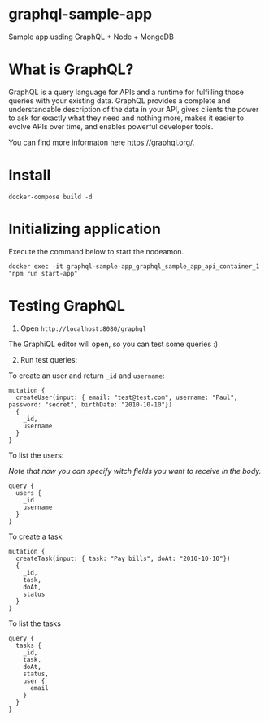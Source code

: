 # graphql-sample-app
Sample app usding GraphQL + Node + MongoDB


# What is GraphQL? 

GraphQL is a query language for APIs and a runtime for fulfilling those queries with your existing data. GraphQL provides a complete and understandable description of the data in your API, gives clients the power to ask for exactly what they need and nothing more, makes it easier to evolve APIs over time, and enables powerful developer tools.

You can find more informaton here https://graphql.org/.

# Install

```
docker-compose build -d
```

# Initializing application

Execute the command below to start the nodeamon.

```
docker exec -it graphql-sample-app_graphql_sample_app_api_container_1 "npm run start-app"
```

# Testing GraphQL

1. Open `http://localhost:8080/graphql`

The GraphiQL editor will open, so you can test some queries :)

2. Run test queries:

To create an user and return `_id` and `username`:

```
mutation {
  createUser(input: { email: "test@test.com", username: "Paul", password: "secret", birthDate: "2010-10-10"})
  {
    _id,
    username
  }
}
```

To list the users:

_Note that now you can specify witch fields you want to receive in the body._

```
query {
  users {
    _id
    username
  }
}
```

To create a task 

```
mutation {
  createTask(input: { task: "Pay bills", doAt: "2010-10-10"})
  {
    _id,
    task,
    doAt,
    status
  }
}
```

To list the tasks

```
query {
  tasks {
    _id,
    task,
    doAt,
    status,
    user {
      email 
    }
  }
}
```